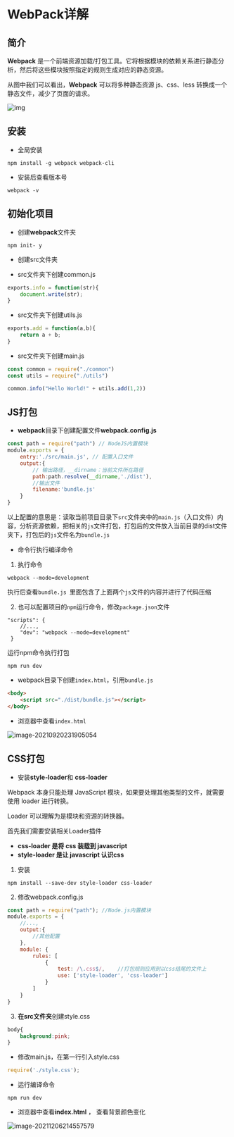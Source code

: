 # WebPack详解

## 简介

**Webpack** 是一个前端资源加载/打包工具。它将根据模块的依赖关系进行静态分析，然后将这些模块按照指定的规则生成对应的静态资源。

从图中我们可以看出，**Webpack** 可以将多种静态资源 js、css、less 转换成一个静态文件，减少了页面的请求。

![img](https://cdn.jsdelivr.net/gh/TheFoxFairy/ImgStg/202201071257190.png)

## 安装

* 全局安装

```
npm install -g webpack webpack-cli
```

* 安装后查看版本号

```
webpack -v
```

## 初始化项目

* 创建**webpack**文件夹

```
npm init- y
```

* 创建src文件夹

* src文件夹下创建common.js

```js
exports.info = function(str){
    document.write(str);
}
```

* src文件夹下创建utils.js

```js
exports.add = function(a,b){
    return a + b;
}
```

* src文件夹下创建main.js

```js
const common = require("./common")
const utils = require("./utils")

common.info("Hello World!" + utils.add(1,2))
```

## JS打包

* **webpack**目录下创建配置文件**webpack.config.js**

```js
const path = require("path") // NodeJS内置模块
module.exports = {
    entry:'./src/main.js', // 配置入口文件
    output:{
        // 输出路径，__dirname：当前文件所在路径
        path:path.resolve(__dirname,'./dist'), 
        //输出文件
        filename:'bundle.js' 
    }
}
```

以上配置的意思是：读取当前项目目录下`src`文件夹中的`main.js`（入口文件）内容，分析资源依赖，把相关的`js`文件打包，打包后的文件放入当前目录的dist文件夹下，打包后的`js`文件名为`bundle.js`

* 命令行执行编译命令

1. 执行命令 

```
webpack --mode=development
```

执行后查看`bundle.js `里面包含了上面两个`js`文件的内容并进行了代码压缩

2. 也可以配置项目的`npm`运行命令，修改`package.json`文件

```
"scripts": {
    //...,
    "dev": "webpack --mode=development"
 }
```

运行npm命令执行打包

```
npm run dev
```

* webpack目录下创建`index.html`，引用`bundle.js`

```html
<body>
    <script src="./dist/bundle.js"></script>
</body>
```

* 浏览器中查看`index.html`

![image-20210920231905054](https://cdn.jsdelivr.net/gh/TheFoxFairy/ImgStg/202201071257191.png)

## CSS打包

* 安装**style-loader**和 **css-loader**

Webpack 本身只能处理 JavaScript 模块，如果要处理其他类型的文件，就需要使用 loader 进行转换。

Loader 可以理解为是模块和资源的转换器。

首先我们需要安装相关Loader插件

- **css-loader 是将 css 装载到 javascript**
- **style-loader 是让 javascript 认识css**

1. 安装

```
npm install --save-dev style-loader css-loader
```

2. 修改webpack.config.js

```js
const path = require("path"); //Node.js内置模块
module.exports = {
    //...,
    output:{
        //其他配置
    },
    module: {
        rules: [  
            {  
                test: /\.css$/,    //打包规则应用到以css结尾的文件上
                use: ['style-loader', 'css-loader']
            }  
        ]  
    }
}
```

3. **在src文件夹**创建style.css

```css
body{
    background:pink;
}
```

* 修改main.js，在第一行引入style.css

```js
require('./style.css');
```

* 运行编译命令

```
npm run dev
```

* 浏览器中查看**index.html** ， 查看背景颜色变化

![image-20211206214557579](https://cdn.jsdelivr.net/gh/TheFoxFairy/ImgStg/202201071257192.png)

